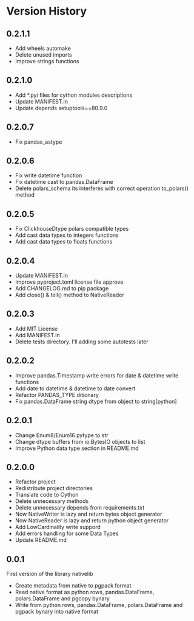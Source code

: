 # Version History

## 0.2.1.1

* Add wheels automake
* Delete unused imports
* Improve strings functions

## 0.2.1.0

* Add *.pyi files for cython modules descriptions
* Update MANIFEST.in
* Update depends setuptools==80.9.0

## 0.2.0.7

* Fix pandas_astype

## 0.2.0.6

* Fix write datetime function
* Fix datetime cast to pandas.DataFrame
* Delete polars_schema its interferes with correct operation to_polars() method

## 0.2.0.5

* Fix ClickhouseDtype polars compatible types
* Add cast data types to integers functions
* Add cast data types to floats functions

## 0.2.0.4

* Update MANIFEST.in
* Improve pyproject.toml license file approve
* Add CHANGELOG.md to pip package
* Add close() & tell() method to NativeReader

## 0.2.0.3

* Add MIT License
* Add MANIFEST.in
* Delete tests directory. I'll adding some autotests later

## 0.2.0.2

* Improve pandas.Timestamp write errors for date & datetime write functions
* Add date to datetime & datetime to date convert
* Refactor PANDAS_TYPE ditionary
* Fix pandas.DataFrame string dtype from object to string[python]

## 0.2.0.1

* Change Enum8/Enum16 pytype to str
* Change dtype buffers from io.BytesIO objects to list
* Improve Python data type section in README.md

## 0.2.0.0

* Refactor project
* Redistribute project directories
* Translate code to Cython
* Delete unnecessary methods
* Delete unnecessary depends from requirements.txt
* Now NativeWriter is lazy and return bytes object generator
* Now NativeReader is lazy and return python object generator
* Add LowCardinality write suppord
* Add errors handling for some Data Types
* Update README.md

## 0.0.1

First version of the library nativelib

* Create metadata from native to pgpack format
* Read native format as python rows, pandas.DataFrame, polars.DataFrame and pgcopy bynary
* Write from python rows, pandas.DataFrame, polars.DataFrame and pgpack bynary into native format
